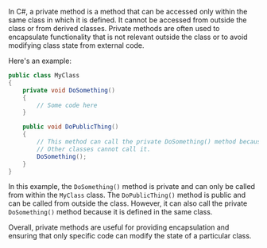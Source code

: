 In C#, a private method is a method that can be accessed only within the same class in which it is defined. It cannot be accessed from outside the class or from derived classes. Private methods are often used to encapsulate functionality that is not relevant outside the class or to avoid modifying class state from external code.

Here's an example:

```csharp
public class MyClass
{
    private void DoSomething()
    {
        // Some code here
    }

    public void DoPublicThing()
    {
        // This method can call the private DoSomething() method because it is defined in the same class.
        // Other classes cannot call it.
        DoSomething();
    }
}
```

In this example, the `DoSomething()` method is private and can only be called from within the `MyClass` class. The `DoPublicThing()` method is public and can be called from outside the class. However, it can also call the private `DoSomething()` method because it is defined in the same class.

Overall, private methods are useful for providing encapsulation and ensuring that only specific code can modify the state of a particular class.